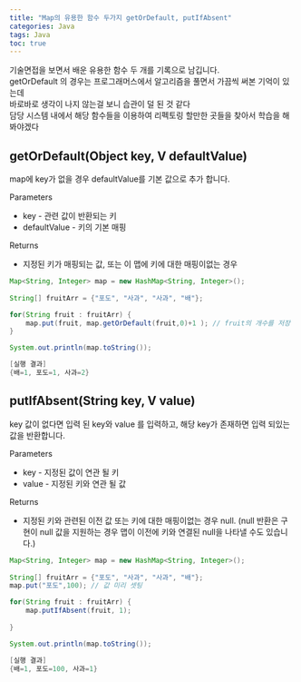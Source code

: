 ```yaml
---
title: "Map의 유용한 함수 두가지 getOrDefault, putIfAbsent"
categories: Java
tags: Java
toc: true
---
```


기술면접을 보면서 배운 유용한 함수 두 개를 기록으로 남깁니다.<br>
getOrDefault 의 경우는 프로그래머스에서 알고리즘을 풀면서 가끔씩 써본 기억이 있는데 <br>
바로바로 생각이 나지 않는걸 보니 습관이 덜 된 것 같다 <br>
담당 시스템 내에서 해당 함수들을 이용하여 리펙토링 할만한 곳들을 찾아서 학습을 해봐야겠다 

## getOrDefault(Object key, V defaultValue)
map에 key가 없을 경우 defaultValue를 기본 값으로 추가 합니다.

Parameters
- key - 관련 값이 반환되는 키
- defaultValue - 키의 기본 매핑

Returns
- 지정된 키가 매핑되는 값, 또는 이 맵에 키에 대한 매핑이없는 경우 

```java
Map<String, Integer> map = new HashMap<String, Integer>();
		
String[] fruitArr = {"포도", "사과", "사과", "배"};

for(String fruit : fruitArr) {
	map.put(fruit, map.getOrDefault(fruit,0)+1 ); // fruit의 개수를 저장
}

System.out.println(map.toString());
```

```java
[실행 결과]
{배=1, 포도=1, 사과=2}
```

## putIfAbsent(String key, V value)
key 값이 없다면 입력 된 key와 value 를 입력하고, 해당 key가 존재하면 입력 되있는 값을 반환합니다.

Parameters
- key - 지정된 값이 연관 될 키
- value - 지정된 키와 연관 될 값

Returns
- 지정된 키와 관련된 이전 값 또는 키에 대한 매핑이없는 경우 null. (null 반환은 구현이 null 값을 지원하는 경우 맵이 이전에 키와 연결된 null을 나타낼 수도 있습니다.)

```java
Map<String, Integer> map = new HashMap<String, Integer>();
		
String[] fruitArr = {"포도", "사과", "사과", "배"};
map.put("포도",100); // 값 미리 셋팅

for(String fruit : fruitArr) {
	map.putIfAbsent(fruit, 1);
	
}

System.out.println(map.toString());
```
```java
[실행 결과]
{배=1, 포도=100, 사과=1}
```